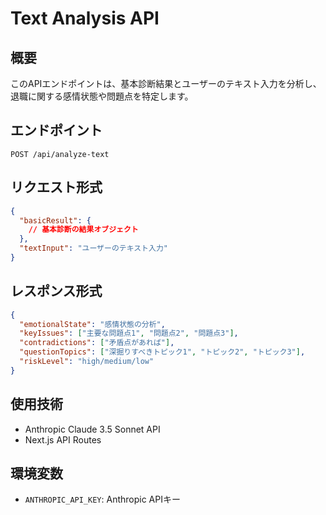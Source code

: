 # Text Analysis API

## 概要
このAPIエンドポイントは、基本診断結果とユーザーのテキスト入力を分析し、退職に関する感情状態や問題点を特定します。

## エンドポイント
`POST /api/analyze-text`

## リクエスト形式
```json
{
  "basicResult": {
    // 基本診断の結果オブジェクト
  },
  "textInput": "ユーザーのテキスト入力"
}
```

## レスポンス形式
```json
{
  "emotionalState": "感情状態の分析",
  "keyIssues": ["主要な問題点1", "問題点2", "問題点3"],
  "contradictions": ["矛盾点があれば"],
  "questionTopics": ["深掘りすべきトピック1", "トピック2", "トピック3"],
  "riskLevel": "high/medium/low"
}
```

## 使用技術
- Anthropic Claude 3.5 Sonnet API
- Next.js API Routes

## 環境変数
- `ANTHROPIC_API_KEY`: Anthropic APIキー